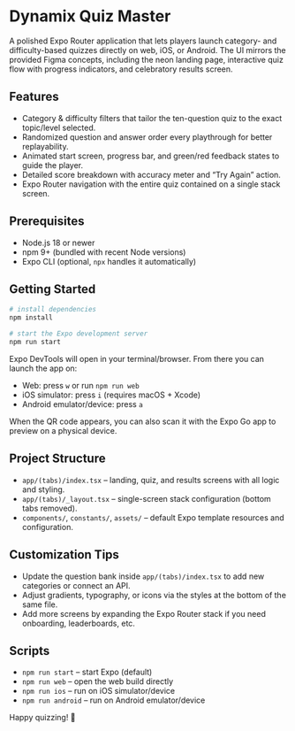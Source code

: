 # Dynamix Quiz Master

A polished Expo Router application that lets players launch category- and difficulty-based quizzes directly on web, iOS, or Android. The UI mirrors the provided Figma concepts, including the neon landing page, interactive quiz flow with progress indicators, and celebratory results screen.

## Features
- Category & difficulty filters that tailor the ten-question quiz to the exact topic/level selected.
- Randomized question and answer order every playthrough for better replayability.
- Animated start screen, progress bar, and green/red feedback states to guide the player.
- Detailed score breakdown with accuracy meter and “Try Again” action.
- Expo Router navigation with the entire quiz contained on a single stack screen.

## Prerequisites
- Node.js 18 or newer
- npm 9+ (bundled with recent Node versions)
- Expo CLI (optional, `npx` handles it automatically)

## Getting Started

```bash
# install dependencies
npm install

# start the Expo development server
npm run start
```

Expo DevTools will open in your terminal/browser. From there you can launch the app on:

- Web: press `w` or run `npm run web`
- iOS simulator: press `i` (requires macOS + Xcode)
- Android emulator/device: press `a`

When the QR code appears, you can also scan it with the Expo Go app to preview on a physical device.

## Project Structure
- `app/(tabs)/index.tsx` – landing, quiz, and results screens with all logic and styling.
- `app/(tabs)/_layout.tsx` – single-screen stack configuration (bottom tabs removed).
- `components/`, `constants/`, `assets/` – default Expo template resources and configuration.

## Customization Tips
- Update the question bank inside `app/(tabs)/index.tsx` to add new categories or connect an API.
- Adjust gradients, typography, or icons via the styles at the bottom of the same file.
- Add more screens by expanding the Expo Router stack if you need onboarding, leaderboards, etc.

## Scripts
- `npm run start` – start Expo (default)
- `npm run web` – open the web build directly
- `npm run ios` – run on iOS simulator/device
- `npm run android` – run on Android emulator/device

Happy quizzing! 🎉
